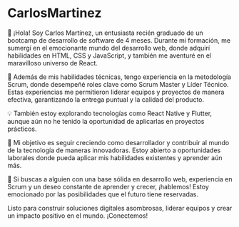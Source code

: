 # CarlosMartinez
👋 ¡Hola! Soy Carlos Martínez, un entusiasta recién graduado de un bootcamp de desarrollo de software de 4 meses. Durante mi formación, me sumergí en el emocionante mundo del desarrollo web, donde adquirí habilidades en HTML, CSS y JavaScript, y también me aventuré en el maravilloso universo de React.

🔨 Además de mis habilidades técnicas, tengo experiencia en la metodología Scrum, donde desempeñé roles clave como Scrum Master y Líder Técnico. Estas experiencias me permitieron liderar equipos y proyectos de manera efectiva, garantizando la entrega puntual y la calidad del producto.

💡 También estoy explorando tecnologías como React Native y Flutter, aunque aún no he tenido la oportunidad de aplicarlas en proyectos prácticos.

🚀 Mi objetivo es seguir creciendo como desarrollador y contribuir al mundo de la tecnología de maneras innovadoras. Estoy abierto a oportunidades laborales donde pueda aplicar mis habilidades existentes y aprender aún más.

🌟 Si buscas a alguien con una base sólida en desarrollo web, experiencia en Scrum y un deseo constante de aprender y crecer, ¡hablemos! Estoy emocionado por las posibilidades que el futuro tiene reservadas.

Listo para construir soluciones digitales asombrosas, liderar equipos y crear un impacto positivo en el mundo. ¡Conectemos!
